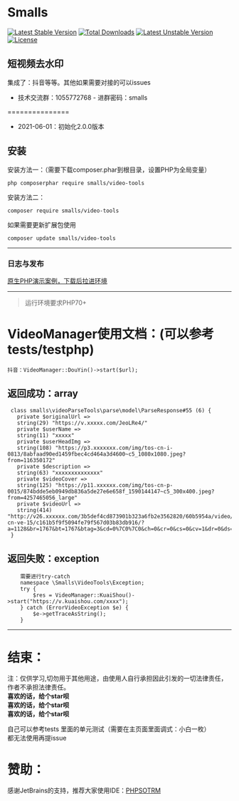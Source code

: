 <h1>Smalls</h1>
<p>
<a href="https://packagist.org/packages/smalls/video-tools"><img src="https://poser.pugx.org/smalls/video-tools/v/stable" alt="Latest Stable Version"></a>
<a href="https://packagist.org/packages/smalls/video-tools"><img src="https://poser.pugx.org/smalls/video-tools/downloads" alt="Total Downloads"></a>
<a href="https://packagist.org/packages/smalls/video-tools"><img src="https://poser.pugx.org/smalls/video-tools/v/unstable" alt="Latest Unstable Version"></a>
<a href="https://packagist.org/packages/smalls/video-tools"><img src="https://poser.pugx.org/smalls/video-tools/license" alt="License"></a>
</p>

## 短视频去水印
集成了：抖音等等。其他如果需要对接的可以issues

* 技术交流群：1055772768 - 进群密码：smalls

===============
* 2021-06-01：初始化2.0.0版本

## 安装

安装方法一：（需要下载composer.phar到根目录，设置PHP为全局变量）
~~~
php composerphar require smalls/video-tools
~~~
安装方法二：
~~~
composer require smalls/video-tools
~~~

如果需要更新扩展包使用
~~~
composer update smalls/video-tools
~~~
 ********
### 日志与发布
[原生PHP演示案例，下载后拉进环境](https://github.com/smalls0098/origin-php-watermark-api)
 ********
> 运行环境要求PHP70+
 
 VideoManager使用文档：(可以参考tests/testphp)
 ==
    抖音：VideoManager::DouYin()->start($url);
   返回成功：array
   --
   ````
    class smalls\videoParseTools\parse\model\ParseResponse#55 (6) {
      private $originalUrl =>
      string(29) "https://v.xxxxx.com/JeoLRe4/"
      private $userName =>
      string(11) "xxxxx"
      private $userHeadImg =>
      string(108) "https://p3.xxxxxxx.com/img/tos-cn-i-0813/8abfaad90ed1459fbec4cd464a3d4600~c5_1080x1080.jpeg?from=116350172"
      private $description =>
      string(63) "xxxxxxxxxxxxxx"
      private $videoCover =>
      string(125) "https://p11.xxxxxx.com/img/tos-cn-p-0015/874bdde5eb0949db836a5de27e6e658f_1590144147~c5_300x400.jpeg?from=4257465056_large"
      private $videoUrl =>
      string(414) "http://v26.xxxxxx.com/3b5def4cd873901b323a6fb2e3562820/60b5954a/video/tos/cn/tos-cn-ve-15/c161b5f9f5094fe79f567d03b83db916/?a=1128&br=1767&bt=1767&btag=3&cd=0%7C0%7C0&ch=0&cr=0&cs=0&cv=1&dr=0&ds=6&er=&l=2021060109023101019811215221002A19&lr=&mime_type=video_mp4&net=0&pl=0&qs=0&rc=M3c1Z3ZpM2t0dTMzOWkzM0ApOTtmODY0aTw4Nzo4aWU4OWcpaGRqbGRoaGRmcG9ncmhmXmswXy0tYC0vc3MxYi8wNjIwYzAvXmAzLmI1OmNwb2wrbStqdDo%3D&vl=&vr="
    }
   ````
   返回失败：exception
   --
   ````
       需要进行try-catch
       namespace \Smalls\VideoTools\Exception;
       try {
           $res = VideoManager::KuaiShou()->start("https://v.kuaishou.com/xxxx");
       } catch (ErrorVideoException $e) {
           $e->getTraceAsString();
       }
   ````
  ********
结束：  
==
  <font>注：仅供学习,切勿用于其他用途，由使用人自行承担因此引发的一切法律责任，作者不承担法律责任。</font> <br>
  **喜欢的话，给个star呗**<br>
  **喜欢的话，给个star呗**<br>
  **喜欢的话，给个star呗**<br>
  
  自己可以参考tests 里面的单元测试（需要在主页面里面调式：小白一枚）<br>
  都无法使用再提issue
  
  
赞助：  
==
感谢JetBrains的支持，推荐大家使用IDE：[PHPSOTRM](https://www.jetbrains.com/?from=video-tools)